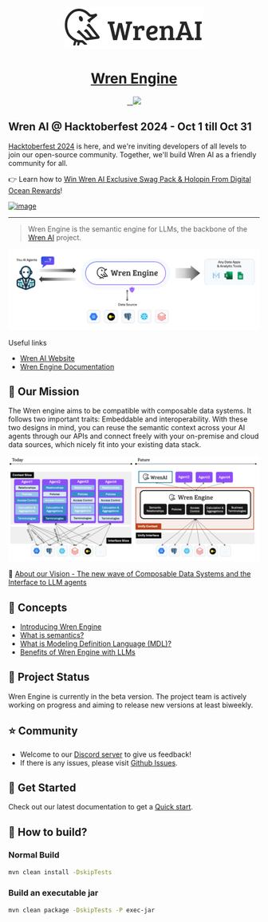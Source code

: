 <p align="center">
  <a href="https://getwren.ai">
    <picture>
      <source media="(prefers-color-scheme: light)" srcset="./misc/wrenai_logo.png">
      <img src="./misc/wrenai_logo.png">
    </picture>
    <h1 align="center">Wren Engine</h1>
  </a>
</p>

<p align="center">
  <a aria-label="Follow us" href="https://x.com/getwrenai">
    <img alt="" src="https://img.shields.io/badge/-@getwrenai-blue?style=for-the-badge&logo=x&logoColor=white&labelColor=gray&logoWidth=20">
  </a>
  <a aria-label="License" href="https://github.com/Canner/wren-engine/blob/main/LICENSE">
    <img alt="" src="https://img.shields.io/github/license/canner/wren-engine?color=blue&style=for-the-badge">
  </a>
  <a aria-label="Join the community on GitHub" href="https://discord.gg/5DvshJqG8Z">
    <img alt="" src="https://img.shields.io/badge/-JOIN%20THE%20COMMUNITY-blue?style=for-the-badge&logo=discord&logoColor=white&labelColor=grey&logoWidth=20">
  </a>
  <a aria-label="Canner" href="https://cannerdata.com/">
    <img src="https://img.shields.io/badge/%F0%9F%A7%A1-Made%20by%20Canner-blue?style=for-the-badge">
  </a>
</p>

## Wren AI @ Hacktoberfest 2024 - Oct 1 till Oct 31

[Hacktoberfest 2024](https://hacktoberfest.com/) is here, and we're inviting developers of all levels to join our open-source community. Together, we'll build Wren AI as a friendly community for all. 

👉 Learn how to [Win Wren AI Exclusive Swag Pack & Holopin From Digital Ocean Rewards](https://getwren.ai/wren-ai-hacktoberfest-2024)!

[![image](https://github.com/user-attachments/assets/9048d701-a97b-4c6b-b3ed-fc636201f234)](https://getwren.ai/wren-ai-hacktoberfest-2024)

---

> Wren Engine is the semantic engine for LLMs, the backbone of the [Wren AI](https://github.com/Canner/WrenAI) project.

<img src="./misc/wren_engine_flow.png">

Useful links
- [Wren AI Website](https://getwren.ai)
- [Wren Engine Documentation](https://docs.getwren.ai/oss/engine/get_started/what_is)

## 🎯 Our Mission

The Wren engine aims to be compatible with composable data systems. It follows two important traits: Embeddable and interoperability. With these two designs in mind, you can reuse the semantic context across your AI agents through our APIs and connect freely with your on-premise and cloud data sources, which nicely fit into your existing data stack.

<img src="./misc/wrenai_vision.png">

🤩 [About our Vision - The new wave of Composable Data Systems and the Interface to LLM agents](https://getwren.ai/post/the-new-wave-of-composable-data-systems-and-the-interface-to-llm-agents)

## 🤔 Concepts

- [Introducing Wren Engine](https://docs.getwren.ai/oss/engine/get_started/what_is)
- [What is semantics?](https://docs.getwren.ai/oss/engine/concept/what_is_semantics)
- [What is Modeling Definition Language (MDL)?](https://docs.getwren.ai/oss/engine/concept/what_is_mdl)
- [Benefits of Wren Engine with LLMs](https://docs.getwren.ai/oss/engine/concept/benefits_llm)

## 🚧 Project Status
Wren Engine is currently in the beta version. The project team is actively working on progress and aiming to release new versions at least biweekly.

## ⭐️ Community

- Welcome to our [Discord server](https://discord.gg/5DvshJqG8Z) to give us feedback!
- If there is any issues, please visit [Github Issues](https://github.com/Canner/wren-engine/issues).

## 🚀 Get Started

Check out our latest documentation to get a [Quick start](https://docs.getwren.ai/oss/engine/get_started/quickstart).

## 🙌 How to build?

### Normal Build

```bash
mvn clean install -DskipTests
```

### Build an executable jar

```bash
mvn clean package -DskipTests -P exec-jar
```
